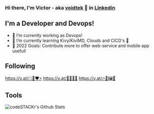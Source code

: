 ### Hi there, I'm Victor - aka [voidtek][website] 👋 in [Linkedin][linkedin]

## I'm a Developer and Devops!
- 🔭 I’m currently working as Devops!
- 🌱 I’m currently learning Kivy/KiviMD, Clouds and CICD's 🤣
- 🥅 2022 Goals: Contribute more to offer web-service and mobile app usefull 

## Following
https://y.at/🌕🔮❤⚡
https://y.at/👛🐱🎤🎸
https://y.at/🔥🎨🖼🚀

## Tools
<img align="left" alt="codeSTACKr's Github Stats" src="https://github-readme-stats.vercel.app/api?username=voidtek&show_icons=true&hide_border=true" />

[website]: https://links.voidtek.com/
[linkedin]: https://www.linkedin.com/in/victordacosta
